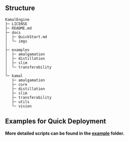 ## Structure
```
KamalEngine
├─ LICENSE
├─ README.md
├─ docs
│  ├─ QuickStart.md
│  └─ imgs
│
├─ examples
│  ├─ amalgamation
│  ├─ distillation
│  ├─ slim
│  └─ transferability
│
└─ kamal
   ├─ amalgamation
   ├─ core
   ├─ distillation
   ├─ slim
   ├─ transferability
   ├─ utils
   └─ vision
```

## Examples for Quick Deployment

**More detailed scripts can be found in the [example](../examples/) folder.**
